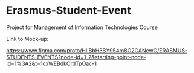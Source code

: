 # Erasmus-Student-Event
Project for Management of Information Technologies Course


Link to Mock-up:


https://www.figma.com/proto/HIIBbH3BY954m8O2GANewG/ERASMUS-STUDENTS-EVENTS?node-id=1-2&starting-point-node-id=1%3A2&t=1cxWEBdkOrdTpOac-1
